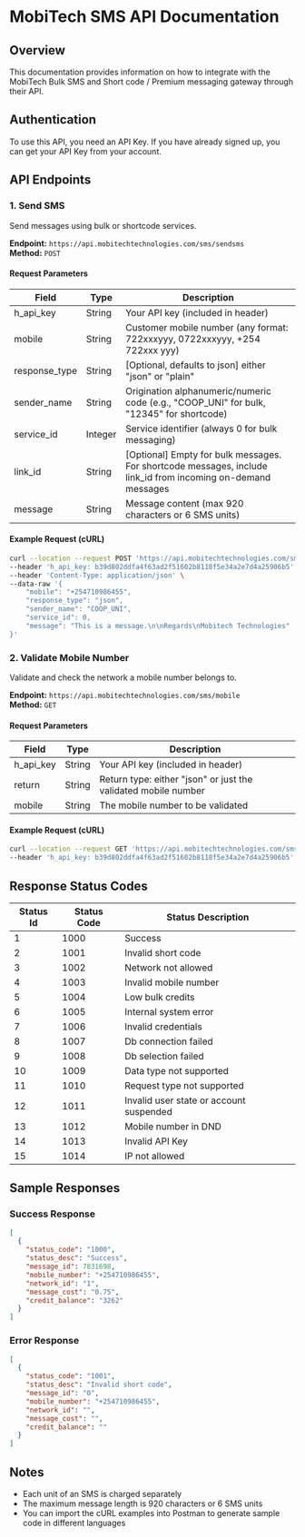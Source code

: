 # MobiTech SMS API Documentation

## Overview
This documentation provides information on how to integrate with the MobiTech Bulk SMS and Short code / Premium messaging gateway through their API.

## Authentication
To use this API, you need an API Key. If you have already signed up, you can get your API Key from your account.

## API Endpoints

### 1. Send SMS
Send messages using bulk or shortcode services.

**Endpoint:** `https://api.mobitechtechnologies.com/sms/sendsms`  
**Method:** `POST`

#### Request Parameters

| Field | Type | Description |
|-------|------|-------------|
| h_api_key | String | Your API key (included in header) |
| mobile | String | Customer mobile number (any format: 722xxxyyy, 0722xxxyyy, +254 722xxx yyy) |
| response_type | String | [Optional, defaults to json] either "json" or "plain" |
| sender_name | String | Origination alphanumeric/numeric code (e.g., "COOP_UNI" for bulk, "12345" for shortcode) |
| service_id | Integer | Service identifier (always 0 for bulk messaging) |
| link_id | String | [Optional] Empty for bulk messages. For shortcode messages, include link_id from incoming on-demand messages |
| message | String | Message content (max 920 characters or 6 SMS units) |

#### Example Request (cURL)
```bash
curl --location --request POST 'https://api.mobitechtechnologies.com/sms/sendsms' \
--header 'h_api_key: b39d802ddfa4f63ad2f51602b8118f5e34a2e7d4a25906b5' \
--header 'Content-Type: application/json' \
--data-raw '{
    "mobile": "+254710986455",
    "response_type": "json",
    "sender_name": "COOP_UNI",
    "service_id": 0,
    "message": "This is a message.\n\nRegards\nMobitech Technologies"
}'
```

### 2. Validate Mobile Number
Validate and check the network a mobile number belongs to.

**Endpoint:** `https://api.mobitechtechnologies.com/sms/mobile`  
**Method:** `GET`

#### Request Parameters

| Field | Type | Description |
|-------|------|-------------|
| h_api_key | String | Your API key (included in header) |
| return | String | Return type: either "json" or just the validated mobile number |
| mobile | String | The mobile number to be validated |

#### Example Request (cURL)
```bash
curl --location --request GET 'https://api.mobitechtechnologies.com/sms/mobile?mobile=710986455' \
--header 'h_api_key: b39d802ddfa4f63ad2f51602b8118f5e34a2e7d4a25906b5'
```

## Response Status Codes

| Status Id | Status Code | Status Description |
|-----------|-------------|-------------------|
| 1 | 1000 | Success |
| 2 | 1001 | Invalid short code |
| 3 | 1002 | Network not allowed |
| 4 | 1003 | Invalid mobile number |
| 5 | 1004 | Low bulk credits |
| 6 | 1005 | Internal system error |
| 7 | 1006 | Invalid credentials |
| 8 | 1007 | Db connection failed |
| 9 | 1008 | Db selection failed |
| 10 | 1009 | Data type not supported |
| 11 | 1010 | Request type not supported |
| 12 | 1011 | Invalid user state or account suspended |
| 13 | 1012 | Mobile number in DND |
| 14 | 1013 | Invalid API Key |
| 15 | 1014 | IP not allowed |

## Sample Responses

### Success Response
```json
[
  {
    "status_code": "1000",
    "status_desc": "Success",
    "message_id": 7831698,
    "mobile_number": "+254710986455",
    "network_id": "1",
    "message_cost": "0.75",
    "credit_balance": "3262"
  }
]
```

### Error Response
```json
[
  {
    "status_code": "1001",
    "status_desc": "Invalid short code",
    "message_id": "0",
    "mobile_number": "+254710986455",
    "network_id": "",
    "message_cost": "",
    "credit_balance": ""
  }
]
```

## Notes
- Each unit of an SMS is charged separately
- The maximum message length is 920 characters or 6 SMS units
- You can import the cURL examples into Postman to generate sample code in different languages